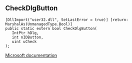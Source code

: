 ## CheckDlgButton

```
[DllImport("user32.dll", SetLastError = true)] [return: MarshalAs(UnmanagedType.Bool)]
public static extern bool CheckDlgButton(
   IntPtr hDlg,
   int nIDButton,
   uint uCheck
);
```

[Microsoft documentation](https://docs.microsoft.com/en-us/windows/win32/api/winuser/nf-winuser-checkdlgbutton)
